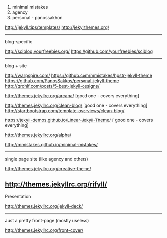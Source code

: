 1.	minimal mistakes
2.	agency
3.	personal - panossakhon



http://jekyll.tips/templates/
http://jekyllthemes.org/

-------------------------------------------
blog-specific

http://sciblog.yourfreebies.org/
		https://github.com/yourfreebies/sciblog

-------------------------------------------

blog + site

http://warpspire.com/
https://github.com/mmistakes/hpstr-jekyll-theme
https://github.com/PanosSakkos/personal-jekyll-theme
http://qrohlf.com/posts/5-best-jekyll-designs/

http://themes.jekyllrc.org/arcana/			[good one - covers everything]

http://themes.jekyllrc.org/clean-blog/			[good one - covers everything]
	http://startbootstrap.com/template-overviews/clean-blog/

https://jekyll-demos.github.io/Linear-Jekyll-Theme/	[ good one - covers everything]

http://themes.jekyllrc.org/alpha/

http://mmistakes.github.io/minimal-mistakes/


--------------------------------

single page site (like agency and others)

http://themes.jekyllrc.org/creative-theme/

http://themes.jekyllrc.org/rifyll/
--------------------------------

Presentation

http://themes.jekyllrc.org/jekyll-deck/

--------------------------------

Just a pretty front-page (mostly useless)

http://themes.jekyllrc.org/front-cover/
